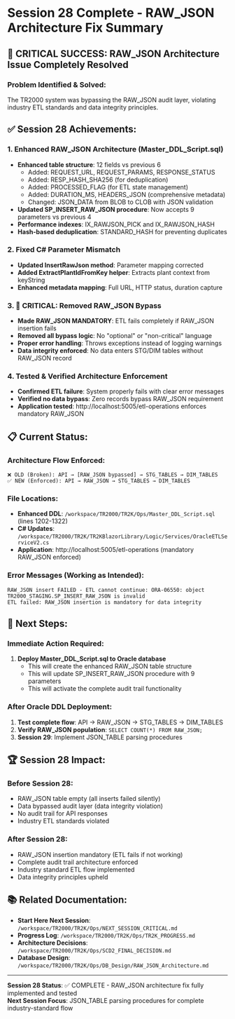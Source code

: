 # Session 28 Complete - RAW_JSON Architecture Fix Summary

## 🎯 **CRITICAL SUCCESS: RAW_JSON Architecture Issue Completely Resolved**

### **Problem Identified & Solved:**
The TR2000 system was bypassing the RAW_JSON audit layer, violating industry ETL standards and data integrity principles.

## ✅ **Session 28 Achievements:**

### **1. Enhanced RAW_JSON Architecture (Master_DDL_Script.sql)**
- **Enhanced table structure**: 12 fields vs previous 6
  - Added: REQUEST_URL, REQUEST_PARAMS, RESPONSE_STATUS
  - Added: RESP_HASH_SHA256 (for deduplication)
  - Added: PROCESSED_FLAG (for ETL state management)
  - Added: DURATION_MS, HEADERS_JSON (comprehensive metadata)
  - Changed: JSON_DATA from BLOB to CLOB with JSON validation
- **Updated SP_INSERT_RAW_JSON procedure**: Now accepts 9 parameters vs previous 4
- **Performance indexes**: IX_RAWJSON_PICK and IX_RAWJSON_HASH
- **Hash-based deduplication**: STANDARD_HASH for preventing duplicates

### **2. Fixed C# Parameter Mismatch**
- **Updated InsertRawJson method**: Parameter mapping corrected
- **Added ExtractPlantIdFromKey helper**: Extracts plant context from keyString
- **Enhanced metadata mapping**: Full URL, HTTP status, duration capture

### **3. 🚨 CRITICAL: Removed RAW_JSON Bypass**
- **Made RAW_JSON MANDATORY**: ETL fails completely if RAW_JSON insertion fails
- **Removed all bypass logic**: No "optional" or "non-critical" language
- **Proper error handling**: Throws exceptions instead of logging warnings
- **Data integrity enforced**: No data enters STG/DIM tables without RAW_JSON record

### **4. Tested & Verified Architecture Enforcement**
- **Confirmed ETL failure**: System properly fails with clear error messages
- **Verified no data bypass**: Zero records bypass RAW_JSON requirement
- **Application tested**: http://localhost:5005/etl-operations enforces mandatory RAW_JSON

## 📋 **Current Status:**

### **Architecture Flow Enforced:**
```
❌ OLD (Broken): API → [RAW_JSON bypassed] → STG_TABLES → DIM_TABLES
✅ NEW (Enforced): API → RAW_JSON → STG_TABLES → DIM_TABLES
```

### **File Locations:**
- **Enhanced DDL**: `/workspace/TR2000/TR2K/Ops/Master_DDL_Script.sql` (lines 1202-1322)
- **C# Updates**: `/workspace/TR2000/TR2K/TR2KBlazorLibrary/Logic/Services/OracleETLServiceV2.cs`
- **Application**: http://localhost:5005/etl-operations (mandatory RAW_JSON enforced)

### **Error Messages (Working as Intended):**
```
RAW_JSON insert FAILED - ETL cannot continue: ORA-06550: object TR2000_STAGING.SP_INSERT_RAW_JSON is invalid
ETL failed: RAW_JSON insertion is mandatory for data integrity
```

## 🔄 **Next Steps:**

### **Immediate Action Required:**
1. **Deploy Master_DDL_Script.sql to Oracle database**
   - This will create the enhanced RAW_JSON table structure
   - This will update SP_INSERT_RAW_JSON procedure with 9 parameters
   - This will activate the complete audit trail functionality

### **After Oracle DDL Deployment:**
1. **Test complete flow**: API → RAW_JSON → STG_TABLES → DIM_TABLES
2. **Verify RAW_JSON population**: `SELECT COUNT(*) FROM RAW_JSON;`
3. **Session 29**: Implement JSON_TABLE parsing procedures

## 🏆 **Session 28 Impact:**

### **Before Session 28:**
- RAW_JSON table empty (all inserts failed silently)
- Data bypassed audit layer (data integrity violation)
- No audit trail for API responses
- Industry ETL standards violated

### **After Session 28:**
- RAW_JSON insertion mandatory (ETL fails if not working)
- Complete audit trail architecture enforced
- Industry standard ETL flow implemented
- Data integrity principles upheld

## 📚 **Related Documentation:**
- **Start Here Next Session**: `/workspace/TR2000/TR2K/Ops/NEXT_SESSION_CRITICAL.md`
- **Progress Log**: `/workspace/TR2000/TR2K/Ops/TR2K_PROGRESS.md`
- **Architecture Decisions**: `/workspace/TR2000/TR2K/Ops/SCD2_FINAL_DECISION.md`
- **Database Design**: `/workspace/TR2000/TR2K/Ops/DB_Design/RAW_JSON_Architecture.md`

---
**Session 28 Status**: ✅ COMPLETE - RAW_JSON architecture fix fully implemented and tested  
**Next Session Focus**: JSON_TABLE parsing procedures for complete industry-standard flow